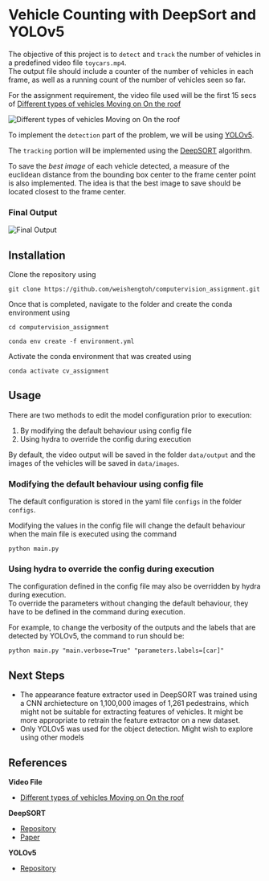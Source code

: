 # Vehicle Counting with DeepSort and YOLOv5

The objective of this project is to `detect` and `track` the number of vehicles in a predefined video file `toycars.mp4`.  
The output file should include a counter of the number of vehicles in each frame, as well as a running count of the number of vehicles seen so far.  

For the assignment requirement, the video file used will be the first 15 secs of [Different types of vehicles Moving on On the roof](https://www.youtube.com/watch?v=ucEG-uM5v_0)

![Different types of vehicles Moving on On the roof](data/gifs/original.gif)

To implement the `detection` part of the problem, we will be using [YOLOv5](https://github.com/ultralytics/yolov5).  

The `tracking` portion will be implemented using the [DeepSORT](https://github.com/nwojke/deep_sort)  algorithm.  

To save the *best image* of each vehicle detected, a measure of the euclidean distance from the bounding box center to the frame center point is also implemented. The idea is that the best image to save should be located closest to the frame center.  

### Final Output

![Final Output](data/gifs/final_output.gif)


## Installation  

Clone the repository using


```shell
git clone https://github.com/weishengtoh/computervision_assignment.git
```

Once that is completed, navigate to the folder and create the conda environment using

```shell
cd computervision_assignment
```

```shell
conda env create -f environment.yml
```

Activate the conda environment that was created using

```shell
conda activate cv_assignment
```


## Usage  

There are two methods to edit the model configuration prior to execution:
1. By modifying the default behaviour using config file
2. Using hydra to override the config during execution

By default, the video output will be saved in the folder `data/output` and the images of the vehicles will be saved in `data/images`. 

### Modifying the default behaviour using config file

The default configuration is stored in the yaml file `configs` in the folder `configs`.  

Modifying the values in the config file will change the default behaviour when the main file is executed using the command

```shell
python main.py
```

### Using hydra to override the config during execution

The configuration defined in the config file may also be overridden by hydra during execution.  
To override the parameters without changing the default behaviour, they have to be defined in the command during execution.  

For example, to change the verbosity of the outputs and the labels that are detected by YOLOv5, the command to run should be:  

```shell
python main.py "main.verbose=True" "parameters.labels=[car]"
```


## Next Steps
- The appearance feature extractor used in DeepSORT was trained using a CNN archietecture on 1,100,000 images of 1,261 pedestrains, which might not be suitable for extracting features of vehicles. It might be more appropriate to retrain the feature extractor on a new dataset.
- Only YOLOv5 was used for the object detection. Might wish to explore using other models


## References
**Video File**
- [Different types of vehicles Moving on On the roof](https://www.youtube.com/watch?v=ucEG-uM5v_0)

**DeepSORT**  
- [Repository](https://github.com/nwojke/deep_sort)  
- [Paper](https://arxiv.org/abs/1703.07402)  

**YOLOv5**
- [Repository](https://github.com/ultralytics/yolov5)
